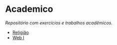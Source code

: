 # Academico
_Repositório com exercícios e trabalhos acadêmicos._

- [Religião](https://arturguedes.github.io/Academico/religiao/)
- [Web I](https://arturguedes.github.io/Academico/web-i/)
